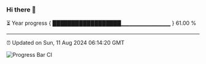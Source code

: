 ### Hi there 👋

⏳ Year progress { ██████████████████▁▁▁▁▁▁▁▁▁▁▁▁ } 61.00 %

---

⏰ Updated on Sun, 11 Aug 2024 06:14:20 GMT

![Progress Bar CI](https://github.com/code-lakshay/GitHub-Actions-Demo/workflows/Progress%20Bar%20CI/badge.svg)
